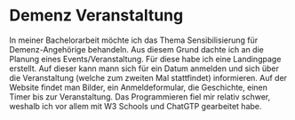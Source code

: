 # Demenz Veranstaltung
In meiner Bachelorarbeit möchte ich das Thema Sensibilisierung für Demenz-Angehörige behandeln. Aus diesem Grund dachte 
ich an die Planung eines Events/Veranstaltung. Für diese habe ich eine Landingpage erstellt. Auf dieser kann mann sich
für ein Datum anmelden und sich über die Veranstaltung (welche zum zweiten Mal stattfindet) informieren. 
Auf der Website findet man Bilder, ein Anmeldeformular, die Geschichte, einen Timer bis zur Veranstaltung. 
Das Programmieren fiel mir relativ schwer, weshalb ich vor allem mit W3 Schools und ChatGTP gearbeitet habe. 

